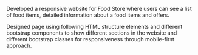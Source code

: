 Developed a responsive website for Food Store where users can see a list of food items, detailed information about a food items and offers. 

Designed page using following HTML structure elements and different bootstrap components to show different sections in the website and different bootstrap classes for responsiveness through mobile-first approach.   
